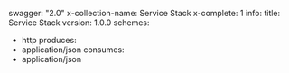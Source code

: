 swagger: "2.0"
x-collection-name: Service Stack
x-complete: 1
info:
  title: Service Stack
  version: 1.0.0
schemes:
- http
produces:
- application/json
consumes:
- application/json